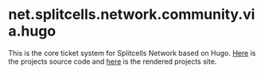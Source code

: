 # net.splitcells.network.community.via.hugo

This is the core ticket system for Splitcells Network based on Hugo.
[Here](./src/main/hugo/content/blog/9999-12-24-splitcells-network-projects.md) is the projects source code and
[here](https://splitcells-net.srht.site/net.splitcells.network.community.via.hugo/blog/9999-12-24-splitcells-network-projects/) is the rendered projects site.